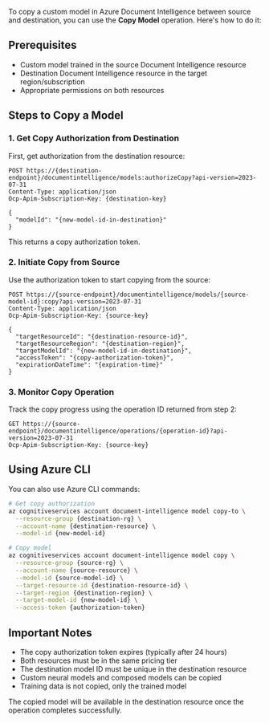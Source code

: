 To copy a custom model in Azure Document Intelligence between source and destination, you can use the **Copy Model** operation. Here's how to do it:

## Prerequisites
- Custom model trained in the source Document Intelligence resource
- Destination Document Intelligence resource in the target region/subscription
- Appropriate permissions on both resources

## Steps to Copy a Model

### 1. Get Copy Authorization from Destination
First, get authorization from the destination resource:

```http
POST https://{destination-endpoint}/documentintelligence/models:authorizeCopy?api-version=2023-07-31
Content-Type: application/json
Ocp-Apim-Subscription-Key: {destination-key}

{
  "modelId": "{new-model-id-in-destination}"
}
```

This returns a copy authorization token.

### 2. Initiate Copy from Source
Use the authorization token to start copying from the source:

```http
POST https://{source-endpoint}/documentintelligence/models/{source-model-id}:copy?api-version=2023-07-31
Content-Type: application/json
Ocp-Apim-Subscription-Key: {source-key}

{
  "targetResourceId": "{destination-resource-id}",
  "targetResourceRegion": "{destination-region}",
  "targetModelId": "{new-model-id-in-destination}",
  "accessToken": "{copy-authorization-token}",
  "expirationDateTime": "{expiration-time}"
}
```

### 3. Monitor Copy Operation
Track the copy progress using the operation ID returned from step 2:

```http
GET https://{source-endpoint}/documentintelligence/operations/{operation-id}?api-version=2023-07-31
Ocp-Apim-Subscription-Key: {source-key}
```

## Using Azure CLI
You can also use Azure CLI commands:

```bash
# Get copy authorization
az cognitiveservices account document-intelligence model copy-to \
  --resource-group {destination-rg} \
  --account-name {destination-resource} \
  --model-id {new-model-id}

# Copy model
az cognitiveservices account document-intelligence model copy \
  --resource-group {source-rg} \
  --account-name {source-resource} \
  --model-id {source-model-id} \
  --target-resource-id {destination-resource-id} \
  --target-region {destination-region} \
  --target-model-id {new-model-id} \
  --access-token {authorization-token}
```

## Important Notes
- The copy authorization token expires (typically after 24 hours)
- Both resources must be in the same pricing tier
- The destination model ID must be unique in the destination resource
- Custom neural models and composed models can be copied
- Training data is not copied, only the trained model

The copied model will be available in the destination resource once the operation completes successfully.
